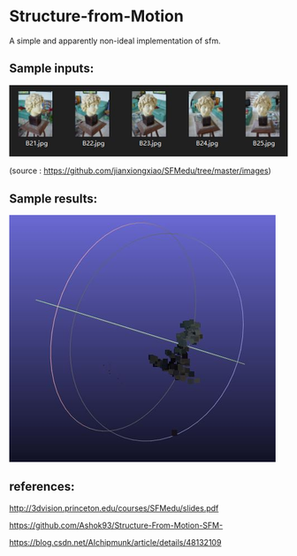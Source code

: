 # Structure-from-Motion

A simple and apparently non-ideal implementation of sfm.

## Sample inputs:

![](https://github.com/OlaWod/my-machine-learning/blob/master/SfM/imgs/2.JPG)

(source : https://github.com/jianxiongxiao/SFMedu/tree/master/images)

## Sample results:

![](https://github.com/OlaWod/my-machine-learning/blob/master/SfM/imgs/1.JPG)

## references:

http://3dvision.princeton.edu/courses/SFMedu/slides.pdf

https://github.com/Ashok93/Structure-From-Motion-SFM-

https://blog.csdn.net/AIchipmunk/article/details/48132109